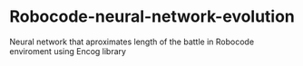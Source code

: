 # Robocode-neural-network-evolution
Neural network that aproximates length of the battle in Robocode enviroment using Encog library
